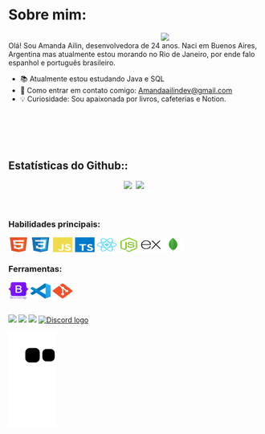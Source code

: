 <h1 align="left">Sobre mim:</h1>

<img align="right" width="200px" src="https://user-images.githubusercontent.com/100203503/170312570-a192ea58-5712-438a-b9f1-a5312fc3bdf2.png">

</br>
Olá! Sou Amanda Ailin, desenvolvedora de 24 anos.
Naci em Buenos Aires, Argentina mas atualmente estou morando no Rio de Janeiro, por ende falo espanhol e português brasileiro.
</br>

- 📚 Atualmente estou estudando Java e SQL
- 📧 Como entrar em contato comigo: Amandaailindev@gmail.com
- 💡 Curiosidade: Sou apaixonada por livros, cafeterias e Notion.   

</br>
</br>
</br>
</br>

<h2 align="left">Estatísticas do Github::</h2>
<div align="center">
  <a href="https://github.com/AmandaAilin"><img height="145em" src="https://github-readme-stats.vercel.app/api?username=AmandaAilin&show_icons=true&theme=dracula&include_all_commits=true&count_private=true&hide_border=true"></a>&nbsp;
 <a href="https://github.com/AmandaAilin"><img height="145em" src="https://github-readme-stats.vercel.app/api/top-langs/?username=AmandaAilin&layout=compact&langs_count=7&theme=dracula&hide_border=true"></a>&nbsp;
</div>
  
</br>
</br>
  
  
<div style="display: inline_block">
  
  <h3 align="left">Habilidades principais:</h3>
  <img align="center" alt="Amanda-HTML" height="30" width="40" src="https://raw.githubusercontent.com/devicons/devicon/master/icons/html5/html5-original.svg">
  <img align="center" alt="Amanda-CSS" height="30" width="40" src="https://raw.githubusercontent.com/devicons/devicon/master/icons/css3/css3-original.svg">
  <img align="center" alt="Amanda-Js" height="30" width="40" src="https://raw.githubusercontent.com/devicons/devicon/master/icons/javascript/javascript-plain.svg">
  <img align="center" alt="Amanda-Typescript" height="30" width="40" src="https://raw.githubusercontent.com/devicons/devicon/master/icons/typescript/typescript-plain.svg">
   <img align="center" alt="Amanda-React" height="30" width="40" src="https://raw.githubusercontent.com/devicons/devicon/master/icons/react/react-original.svg">
  <img align="center" alt="Amanda-Node" height="30" width="40" src="https://raw.githubusercontent.com/devicons/devicon/master/icons/nodejs/nodejs-original.svg">
    <img align="center" alt="Amanda-Express" height="30" width="40" src="https://raw.githubusercontent.com/devicons/devicon/master/icons/express/express-original.svg">
    <img align="center" alt="Amanda-MongoDB" height="30" width="40" src="https://raw.githubusercontent.com/devicons/devicon/master/icons/mongodb/mongodb-original.svg">
  
  <h3 align="left">Ferramentas:</h3>
  <img align="center" alt="Amanda-Bootstrap" height="35" width="40" src="https://raw.githubusercontent.com/devicons/devicon/master/icons/bootstrap/bootstrap-original-wordmark.svg">
  <img align="center" alt="Visual Studio Code logo" height="30" width="40" src="https://raw.githubusercontent.com/devicons/devicon/master/icons/vscode/vscode-original.svg">
  <img align="center" alt="Amanda-Git" height="30" width="40" src="https://raw.githubusercontent.com/devicons/devicon/master/icons/git/git-original.svg">
 
</div>


##

  <div>
    <a href="https://www.linkedin.com/in/amanda-ailin/" target_"black"><img src="https://img.shields.io/badge/LinkedIn-0077B5?style=for-the-badge&logo=linkedin&logoColor=white" target_"black"></a>
    <a href = "mailto:amandaailindev@gmail.com" target_"black"><img src="https://img.shields.io/badge/Gmail-D14836?style=for-the-badge&logo=gmail&logoColor=white" target_"black"></a>
     <a href="https://www.instagram.com/amanda_ailiin/" target="_blank"><img src="https://img.shields.io/badge/-Instagram-%23E4405F?style=for-the-badge&logo=instagram&logoColor=white" target="_blank"></a>
  <a href="https://discord.gg/P2FHsjnT"><img src="https://img.shields.io/badge/Discord-7289DA?style=for-the-badge&logo=discord&logoColor=white" alt="Discord logo"></a>
  </div>
  
  ![Snake animation](https://github.com/AmandaAilin/AmandaAilin/blob/output/github-contribution-grid-snake.svg)
